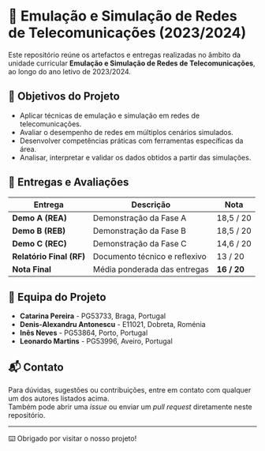 # 📡 Emulação e Simulação de Redes de Telecomunicações (2023/2024)

Este repositório reúne os artefactos e entregas realizadas no âmbito da unidade curricular **Emulação e Simulação de Redes de Telecomunicações**, ao longo do ano letivo de 2023/2024.

## 🎯 Objetivos do Projeto

- Aplicar técnicas de emulação e simulação em redes de telecomunicações.
- Avaliar o desempenho de redes em múltiplos cenários simulados.
- Desenvolver competências práticas com ferramentas específicas da área.
- Analisar, interpretar e validar os dados obtidos a partir das simulações.

## 📄 Entregas e Avaliações

| Entrega                | Descrição                                | Nota     |
|------------------------|--------------------------------------------|----------|
| **Demo A (REA)**       | Demonstração da Fase A                     | 18,5 / 20 |
| **Demo B (REB)**       | Demonstração da Fase B                     | 18,5 / 20 |
| **Demo C (REC)**       | Demonstração da Fase C                     | 14,6 / 20 |
| **Relatório Final (RF)**| Documento técnico e reflexivo             | 13 / 20  |
| **Nota Final**          | Média ponderada das entregas              | **16 / 20** |

## 👥 Equipa do Projeto

- **Catarina Pereira** - PG53733, Braga, Portugal
- **Denis-Alexandru Antonescu** - E11021, Dobreta, Roménia
- **Inês Neves** - PG53864, Porto, Portugal
- **Leonardo Martins** - PG53996, Aveiro, Portugal

## 📬 Contato

Para dúvidas, sugestões ou contribuições, entre em contato com qualquer um dos autores listados acima.  
Também pode abrir uma *issue* ou enviar um *pull request* diretamente neste repositório.

---

⌨️ Obrigado por visitar o nosso projeto!
